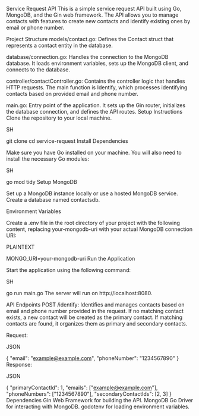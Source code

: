 Service Request API
This is a simple service request API built using Go, MongoDB, and the Gin web framework. The API allows you to manage contacts with features to create new contacts and identify existing ones by email or phone number.

Project Structure
models/contact.go: Defines the Contact struct that represents a contact entity in the database.

database/connection.go: Handles the connection to the MongoDB database. It loads environment variables, sets up the MongoDB client, and connects to the database.

controller/contactController.go: Contains the controller logic that handles HTTP requests. The main function is Identify, which processes identifying contacts based on provided email and phone number.

main.go: Entry point of the application. It sets up the Gin router, initializes the database connection, and defines the API routes.
Setup Instructions
Clone the repository to your local machine.

SH

git clone <repository-url>
cd service-request
Install Dependencies

Make sure you have Go installed on your machine. You will also need to install the necessary Go modules:

SH

go mod tidy
Setup MongoDB

Set up a MongoDB instance locally or use a hosted MongoDB service. Create a database named contactsdb.

Environment Variables

Create a .env file in the root directory of your project with the following content, replacing your-mongodb-uri with your actual MongoDB connection URI:

PLAINTEXT

MONGO_URI=your-mongodb-uri
Run the Application

Start the application using the following command:

SH

go run main.go
The server will run on http://localhost:8080.

API Endpoints
POST /identify: Identifies and manages contacts based on email and phone number provided in the request. If no matching contact exists, a new contact will be created as the primary contact. If matching contacts are found, it organizes them as primary and secondary contacts.

Request:

JSON

{
  "email": "example@example.com",
  "phoneNumber": "1234567890"
}
Response:

JSON

{
  "primaryContactId": 1,
  "emails": ["example@example.com"],
  "phoneNumbers": ["1234567890"],
  "secondaryContactIds": [2, 3]
}
Dependencies
Gin Web Framework for building the API.
MongoDB Go Driver for interacting with MongoDB.
godotenv for loading environment variables.
